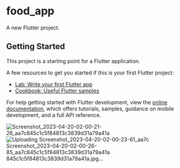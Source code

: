 # food_app

A new Flutter project.

## Getting Started

This project is a starting point for a Flutter application.

A few resources to get you started if this is your first Flutter project:

- [Lab: Write your first Flutter app](https://docs.flutter.dev/get-started/codelab)
- [Cookbook: Useful Flutter samples](https://docs.flutter.dev/cookbook)

For help getting started with Flutter development, view the
[online documentation](https://docs.flutter.dev/), which offers tutorials,
samples, guidance on mobile development, and a full API reference.

![Screenshot_2023-04-20-02-00-21-26_aa7c845c1c5f84813c3839d31a79a41a](https://user-images.githubusercontent.com/52458696/233232958-661c2a91-1c49-4736-a808-d3b2fedc949a.jpg)
![Uploading Screenshot_2023-04-20-02-00-23-61_aa7c
![Screenshot_2023-04-20-02-00-26-85_aa7c845c1c5f84813c3839d31a79a41a](https://user-images.githubusercontent.com/52458696/233232986-b1a4ef5b-6995-44a4-b888-cad481ef91a5.jpg)
845c1c5f84813c3839d31a79a41a.jpg…]()


